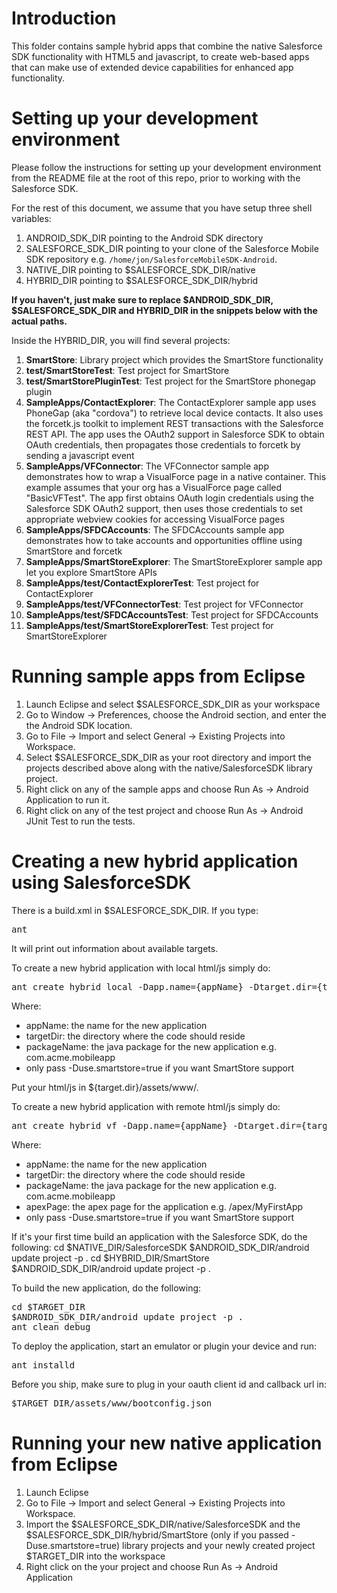 # Introduction

This folder contains sample hybrid apps that combine the native Salesforce SDK functionality with HTML5 and javascript, to create web-based apps that can make use of extended device capabilities for enhanced app functionality.

# Setting up your development environment

Please follow the instructions for setting up your development environment from the README file at the root of this repo, prior to working with the Salesforce SDK.

For the rest of this document, we assume that you have setup three shell variables:

1. ANDROID_SDK_DIR pointing to the Android SDK directory
2. SALESFORCE_SDK_DIR pointing to your clone of the Salesforce Mobile SDK repository e.g. `/home/jon/SalesforceMobileSDK-Android`.
3. NATIVE_DIR pointing to $SALESFORCE_SDK_DIR/native
4. HYBRID_DIR pointing to $SALESFORCE_SDK_DIR/hybrid

**If you haven't, just make sure to replace $ANDROID_SDK_DIR, $SALESFORCE_SDK_DIR and HYBRID_DIR in the snippets below with the actual paths.**

Inside the HYBRID_DIR, you will find several projects:

1. **SmartStore**: Library project which provides the SmartStore functionality
2. **test/SmartStoreTest**: Test project for SmartStore
3. **test/SmartStorePluginTest**: Test project for the SmartStore phonegap plugin
4. **SampleApps/ContactExplorer**: The ContactExplorer sample app uses PhoneGap (aka "cordova") to retrieve local device contacts.  It also uses the forcetk.js toolkit to implement REST transactions with the Salesforce REST API.  The app uses the OAuth2 support in Salesforce SDK to obtain OAuth credentials, then propagates those credentials to forcetk by sending a javascript event
5. **SampleApps/VFConnector**: The VFConnector sample app demonstrates how to wrap a VisualForce page in a native container.  This example assumes that your org has a VisualForce page called "BasicVFTest".  The app first obtains OAuth login credentials using the Salesforce SDK OAuth2 support, then uses those credentials to set appropriate webview cookies for accessing VisualForce pages
6. **SampleApps/SFDCAccounts**: The SFDCAccounts sample app demonstrates how to take accounts and opportunities offline using SmartStore and forcetk
7. **SampleApps/SmartStoreExplorer**: The SmartStoreExplorer sample app let you explore SmartStore APIs
8. **SampleApps/test/ContactExplorerTest**: Test project for ContactExplorer
9. **SampleApps/test/VFConnectorTest**: Test project for VFConnector
10. **SampleApps/test/SFDCAccountsTest**: Test project for SFDCAccounts
11. **SampleApps/test/SmartStoreExplorerTest**: Test project for SmartStoreExplorer

# Running sample apps from Eclipse

1. Launch Eclipse and select $SALESFORCE_SDK_DIR as your workspace 
2. Go to Window -> Preferences, choose the Android section, and enter the the Android SDK location.
3. Go to File -> Import and select General -> Existing Projects into Workspace.
4. Select $SALESFORCE_SDK_DIR as your root directory and import the projects described above along with the native/SalesforceSDK library project.
5. Right click on any of the sample apps and choose Run As -> Android Application to run it.
6. Right click on any of the test project and choose Run As -> Android JUnit Test to run the tests.


# Creating a new hybrid application using SalesforceSDK

There is a build.xml in $SALESFORCE_SDK_DIR.
If you type:
<pre>
ant
</pre>

It will print out information about available targets.

To create a new hybrid application with local html/js simply do:
<pre>
ant create_hybrid_local -Dapp.name={appName} -Dtarget.dir={targetDir} -Dpackage.name={packageName} [-Duse.smartstore=true]
</pre>

Where:
* appName: the name for the new application 
* targetDir: the directory where the code should reside 
* packageName: the java package for the new application e.g. com.acme.mobileapp
* only pass -Duse.smartstore=true if you want SmartStore support

Put your html/js in ${target.dir}/assets/www/.

To create a new hybrid application with remote html/js simply do:
<pre>
ant create_hybrid_vf -Dapp.name={appName} -Dtarget.dir={targetDir} -Dpackage.name={packageName} -Dapex.page={apexPage} [-Duse.smartstore=true]
</pre>

Where:
* appName: the name for the new application 
* targetDir: the directory where the code should reside 
* packageName: the java package for the new application e.g. com.acme.mobileapp
* apexPage: the apex page for the application e.g. /apex/MyFirstApp
* only pass -Duse.smartstore=true if you want SmartStore support


If it's your first time build an application with the Salesforce SDK, do the following:
cd $NATIVE_DIR/SalesforceSDK
$ANDROID_SDK_DIR/android update project -p .
cd $HYBRID_DIR/SmartStore
$ANDROID_SDK_DIR/android update project -p .

To build the new application, do the following:
<pre>
cd $TARGET_DIR
$ANDROID_SDK_DIR/android update project -p .
ant clean debug
</pre>

To deploy the application, start an emulator or plugin your device and run:
<pre>
ant installd
</pre>

Before you ship, make sure to plug in your oauth client id and callback url in:
<pre>
$TARGET_DIR/assets/www/bootconfig.json
</pre>

# Running your new native application from Eclipse
1. Launch Eclipse
2. Go to File -> Import and select General -> Existing Projects into Workspace.
3. Import the $SALESFORCE_SDK_DIR/native/SalesforceSDK and the $SALESFORCE_SDK_DIR/hybrid/SmartStore (only if you passed -Duse.smartstore=true) library projects and your newly created project $TARGET_DIR into the workspace
4. Right click on the your project and choose Run As -> Android Application

